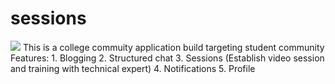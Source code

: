 # sessions
<img src="https://drive.google.com/file/d/1awShEtijJsdm9O0S8RFWqiUnySumuDKb/view?usp=share_link"/>
This is a college commuity application build targeting student community 
Features:
1. Blogging
2. Structured chat
3. Sessions (Establish video session and training with technical expert)
4. Notifications
5. Profile 
